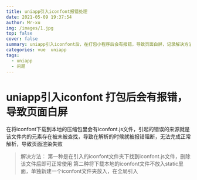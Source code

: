 ```yaml
---
title: uniapp引入iconfont报错处理
date: 2021-05-09 19:37:54
author: Mr-xu
img: /images/1.jpg
top: false
cover: false
summary: uniapp引入iconfont后，在打包小程序后会有报错，导致页面白屏，记录解决方法
categories: vue  uniapp
tags:
  - uniapp
  - 问题
---
```


# uniapp引入iconfont 打包后会有报错，导致页面白屏

在将iconfont下载到本地的压缩包里会有iconfont.js文件，引起的错误的来源就是该文件内的元素存在被未被查找，导致在解析的时候就被报错阻断，无法完成正常解析，导致页面渲染失败

>解决方法： 第一种是在引入的iconfont文件夹下找到iconfont.js文件，删除该文件后即可正常使用  第二种将下载本地的iconfont文件不放入static里面，单独新建一个iconfont文件夹放入，在全局引入
